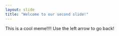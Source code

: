```yaml
---
layout: slide
title: "Welcome to our second slide!"
---
```

This is a cool meme!!!!
Use the left arrow to go back!
